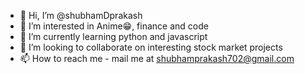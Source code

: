 - 👋 Hi, I’m @shubhamDprakash
- 👀 I’m interested in Anime😁, finance and code
- 🌱 I’m currently learning python and javascript
- 💞️ I’m looking to collaborate on interesting stock market projects
- 📫 How to reach me - mail me at shubhamprakash702@gmail.com

<!---
shubham-d-prakash/shubham-d-prakash is a ✨ special ✨ repository because its `README.md` (this file) appears on your GitHub profile.
You can click the Preview link to take a look at your changes.
--->

